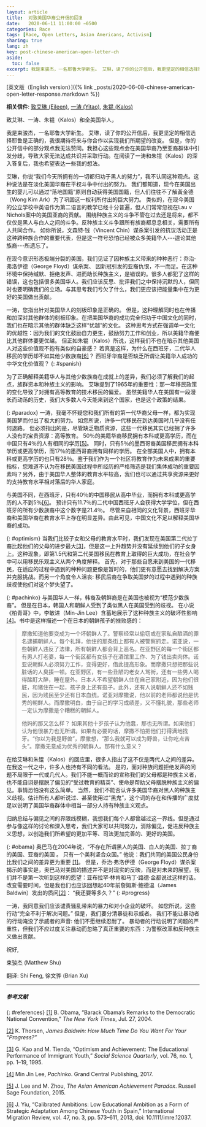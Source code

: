 ```yaml
---
layout: article
title:  对致美国华裔公开信的回复
date:   2020-06-11 11:00:00 −0500
categories: Race
tags: [Race, Open Letters, Asian Americans, Activism]
sharing: true
lang: zh
key: post-chinese-american-open-letter-ch
aside:
  toc: false
excerpt: 我是束骏杰，一名耶鲁大学新生。 艾琳，读了你的公开信后，我更坚定的相信选择耶鲁是正确的，我很期待将来与你合作以实现我们所期望的改变。 但是，你的公开信中的部分观点我无法赞同。我担心这些观点会在美国华裔乃至亚裔群体中引发分歧，导致大家无法达成共识并采取行动。在阅读了一涛和朱锟（Kalos）的深入答复后，我也希望表达一些我的想法。
---
```

[英文版（English version）]({% link _posts/2020-06-08-chinese-american-open-letter-response.markdown %})

**相关信件**: [致艾琳 (Eileen)](https://chineseamerican.org/p/31571), [一涛 (Yitao)](https://mp.weixin.qq.com/s/8VT8aUHDHcb-pmOIztwfFQ), [朱锟 (Kalos)](https://chineseamerican.org/p/31656)

致艾琳、一涛、朱锟（Kalos）和全美国华人，

我是束骏杰，一名耶鲁大学新生。 艾琳，读了你的公开信后，我更坚定的相信选择耶鲁是正确的，我很期待将来与你合作以实现我们所期望的改变。 但是，你的公开信中的部分观点我无法赞同。我担心这些观点会在美国华裔乃至亚裔群体中引发分歧，导致大家无法达成共识并采取行动。在阅读了一涛和朱锟（Kalos）的深入答复后，我也希望表达一些我的想法。

艾琳，你说“我们今天所拥有的一切都归功于黑人的努力”，我不认同这种观点。这种说法是在淡化美国华裔在平权斗争中付出的努力。 我们都知道，现今在美国出生的婴儿可以通过“落地国籍”原则自动获得美国国籍，但人们往往不了解黃金德（Wong Kim Ark）为了巩固这一权利所付出的巨大努力。 类似的，在现今美国的公立学校中英语作为第二语言的教学已经十分普遍，但人们常常忽视在Lau v Nichols案中的美国亚裔的贡献。 围绕种族主义的斗争不管在过去还是将来，都不仅仅是黑人与白人之间的斗争。反种族主义斗争跟所有族裔都息息相关，需要所有人共同合作。 如你所说，文森特·钱（Vincent Chin）谋杀案引发的抗议活动正是这种跨种族合作的重要代表，但是这一符号恐怕已经被众多美籍华人---遑论其他族裔---所遗忘了。 

在现今意识形态极端分裂的美国，我们见证了因种族主义带来的种种恶行：乔治·弗洛伊德（George Floyd）谋杀案、 因新冠引发的亚裔仇恨，不一而足。在这种环境中保持缄默、拒绝发声、进而助长种族主义，是错误的。很多人都犯了这样的错误，这也包括很多美国华人。我们应该反思、批评我们之中保持沉默的人，但同时也要明确我们的立场。与其思考我们亏欠了什么，我们更应该把能量集中在为更好的美国做出贡献。

一涛，您指出针对美国华人的刻板印象是正确的。 但是，这种理解同时也在传播和加深对其他群体的刻板印象。在把美国华裔的成功完全归功于中国文化的同时，我们也在暗示其他的群体缺乏这样“优越”的文化。 这种思考方式在强调单一文化的优越性：因为我们的文化鼓励自力更生，鼓励努力工作和创业，所以美籍华裔便比其他群体要更优越。 但正如朱锟（Kalos）所说，这样我们不也在暗示其他美国人对这些价值观不抱有类似的自豪感？ 若真是这样，为什么在西班牙，二代华人移民的学历却不如其他少数族裔[\[6\]](#references)？ 西班牙华裔是否缺乏所谓让美籍华人成功的中华文化价值观？
{: #spanish}

为了正确解释美籍华人与其他少数族裔在成就上的差异，我们必须了解我们的起点，族群资本和种族主义的影响。 艾琳提到了1965年的重要性：那一年移民政策的变化导致了对拥有高等教育的技术移民的偏爱。 虽然美籍华人在美国有一段漫长而动荡的历史，我们大多数人今天能来到这个国家，也是这个政策的结果。

{: #paradox}
一涛，我毫不怀疑您和我们所有的第一代华裔父母一样，都为实现美国梦而付出了极大的努力。 如您所说，许多一代移民在到达美国时几乎没有任何退路。 但必须指出的是，尽管缺乏物质资源，这些一代移民其实已经拥了许多人没有的宝贵资源：高等教育。 50％的美籍华裔移民拥有本科或更高学历，而在中国只有4％的人有相同的学历[\[5\]](#references)。 同时，只有5％的墨西哥裔美国移民拥有本科学历或更高学历，而17％的墨西哥裔拥有同样的学历。 在全部美国人中，拥有本科或更高学历的也只有28％。鉴于我们作为一个社区将教育作为未来成果的重要指标，您难道不认为在移民美国过程中所经历的严格筛选是我们集体成功的重要因素吗？另外，由于美国华人整体的教育水平较高，我们也可以通过共享资源来更好的支持教育水平相对落后的华人家庭。

与美国不同，在西班牙，只有40％的中国移民从高中毕业，而拥有本科或更高学历的人不到5％[\[6\]](#references)。 预计只有11.7％的二代中国西班牙人会获得大学学位，但在西班牙的所有少数族裔中这个数字是21.4％。 尽管来自相同的文化背景，西班牙华裔和美国华裔在教育水平上存在明显差异。由此可见，中国文化不足以解释美国华裔的成功。

{: #optimism}
当我们比较子女和父母的教育水平时，我们发现在美国第二代拉丁裔比起他们的父母的进步最大[\[3\]](#references)，但是这一上升趋势并没有延续到他们的子女身上。这种现象，即第1.5代和第二代美国移民在教育上取得的巨大成功，在社会学中可以用移民乐观主义从两个角度解释。 首先，对于那些自愿来到美国的一代移民，在适应的过程中遇到的种种问题更像是暂时的，他们更有意愿去找到解决方案并克服挑战。而另一个角度令人沮丧: 移民后裔在争取美国梦的过程中遇到的种族歧视使他们对这个梦失望了。

{: #pachinko}
与美国华人一样，韩裔及朝鲜裔是在美国也被视为“模范少数族裔”。 但是在日本，韩国人和朝鲜人受到了类似黑人在美国受到的歧视。 在小说《柏青哥》中，李敏进（Min-Jin Lee）含蓄地展示了这种种族主义的破坏性影响[\[4\]](#references)。书中是这样描述一个在日本的朝鲜孩子的挫败感的：

> 摩撒知道他要变成为一个坏朝鲜人了。警察经常以偷窃或在家私自酿酒的罪名逮捕朝鲜人。每个礼拜，他住的那条街上都有人被警察抓走。诺亚说，一些朝鲜人违反了法律，所有朝鲜人都会背上恶名。在亚野区的每一个街区都有男人打老婆，每一个街区都有女孩子在酒馆里工作、为了钱出卖肉体。诺亚说朝鲜人必须努力工作，变得更好，借此提高形象。而摩撒只想把那些说脏话的人臭揍一顿。在亚野区，有一些丑陋的老女人骂街，还有一些男人喝得酩酊大醉，睡在屋外。日本人不希望朝鲜人住在自己家附近，因为他们很脏，和猪住在一起，孩子身上还有虱子。此外，还有人说朝鲜人还不如贱民，因为贱民至少还有日本血统。诺亚对摩撒说，他以前的老师都说他是优秀的朝鲜人。而摩撒明白，由于自己的学习成绩差，又不懂礼貌，那些老师一定认为摩撒是个糟糕的朝鲜人。
>
> 他妈的那又怎么样？ 如果其他十岁孩子认为他蠢，那也无所谓。如果他们认为他很暴力也无所谓。如果有必要的话，摩撒不怕把他们打得满地找牙。“你以为我是野兽”，摩撒想，“那么我就可以成为野兽，让你吃点苦头”。摩撒无意成为优秀的朝鲜人。那有什么意义？

在给艾琳和朱锟（Kalos）的回应里，很多人指出了这不仅是两代人之间的差异。在我这一代之中，许多人也持有不同的看法。 是的，面对种族问题拒绝发声的问题不局限于一代或几代人。我们不能一概而论的宣称我们的父母都是种族主义者，也不能自诩是摆脱了偏见的“受过教育的精英”、使命是帮助父母摆脱种族主义的偏见。事情恐怕没有这么简单。 当然，我们不能否认许多美国华裔对黑人的种族主义歧视。估计所有人都听说过、甚至使用过“黑鬼”，这个词的存在和传播的广度就足以说明了美国华裔群体中相当一部分人持有种族主义观点。

归纳总结与偏见之间的界限线模糊，我想我们每个人都曾越过这一界线。但是通过参与像这样的讨论和深入思考，我们大家可以共同努力，消除偏见，促进反种族主义思想，以创造我们所希望的更加平等、司法更加完善的、更好的美国。

{: #obama}
奥巴马在2004年说，“不存在所谓黑人的美国、白人的美国、拉丁裔的美国、亚裔的美国 。 只有一个美利坚合众国。” 他说：我们共同的美国公民身份比我们之间的差异更为重要 [\[1\]](#references)。 但是，乔治·弗洛伊德（George Floyd）谋杀案揭示的事实是，奥巴马对美国的描述并不是对现实的反映，而是对未来的展望。我们并不是第一次听到这样的愿望：亚布拉罕·林肯和马丁·路德·金都说过这样的话。改变需要时间，但是我也们也应该回想起40年前詹姆斯·鲍德温（James Baldwin）发出的质问[\[2\]](#references)： “我还要等多久？”
{: #progress}

一涛，我同意我们应该谴责骚乱带来的暴力和对小企业的破坏。 如您所说，这些行动“完全不利于解决问题。” 但是，我们要分清暴徒和示威者。 我们不能让暴动者的行动淹没了示威者的声音: 他们不愿继续忍耐了。 暴动者的行动说明了问题的严重性，但我们不应过度关注暴动而忽略了真正重要的东西：为警察改革和反种族主义做出贡献。

祝好,

束骏杰 (Matthew Shu)

翻译: Shi Feng, 徐文骅 (Brian Xu)
* * *
##### 参考文献
{: #references}
[\[1\]](#obama)    	B. Obama, “Barack Obama’s Remarks to the Democratic National Convention,” _The New York Times_, Jul. 27, 2004.

[\[2\]](#progress)    	K. Thorsen, _James Baldwin: How Much Time Do You Want For Your “Progress?”_

[\[3\]](#optimism)    	G. Kao and M. Tienda, “Optimism and Achievement: The Educational Performance of Immigrant Youth,” _Social Science Quarterly_, vol. 76, no. 1, pp. 1–19, 1995.

[\[4\]](#pachinko)    	Min Jin Lee, _Pachinko_. Grand Central Publishing, 2017.

[\[5\]](#paradox)    	J. Lee and M. Zhou, _The Asian American Achievement Paradox_. Russell Sage Foundation, 2015.

[\[6\]](#spanish)    	J. Yiu, “Calibrated Ambitions: Low Educational Ambition as a Form of Strategic Adaptation Among Chinese Youth in Spain,” International Migration Review, vol. 47, no. 3, pp. 573–611, 2013, doi: 10.1111/imre.12037.
